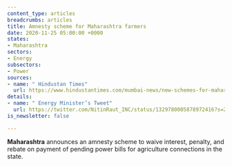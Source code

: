 ```yaml
---
content_type: articles
breadcrumbs: articles
title: Amnesty scheme for Maharashtra farmers
date: 2020-11-25 05:00:00 +0000
states:
- Maharashtra
sectors:
- Energy
subsectors:
- Power
sources:
- name: " Hindustan Times"
  url: https://www.hindustantimes.com/mumbai-news/new-schemes-for-maharashtra-farmers-no-relief-from-inflated-power-bills-for-residents/story-CMCWrU7WLCGlGNm4SmTmAJ.html
details:
- name: " Energy Minister’s Tweet"
  url: https://twitter.com/NitinRaut_INC/status/1329780005878972416?s=20
is_newsletter: false

---
```

**Maharashtra** announces an amnesty scheme to waive interest, penalty, and rebate on payment of pending power bills for agriculture connections in the state.
